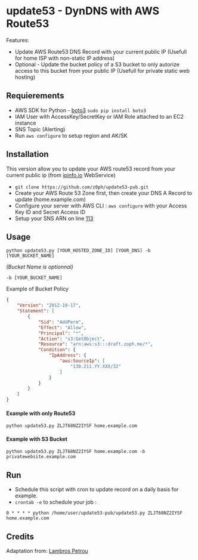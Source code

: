 # update53 - DynDNS with AWS Route53

Features:
- Update AWS Route53 DNS Record with your current public IP (Usefull for home ISP with non-static IP address)
- Optional - Update the bucket policy of a S3 bucket to only autorize access to this bucket from your public IP (Usefull for private static web hosting)

## Requierements

- AWS SDK for Python - [boto3](https://github.com/boto/boto3) `sudo pip install boto3`
- IAM User with AccessKey/SecretKey or IAM Role attached to an EC2 instance
- SNS Topic (Alerting)
- Run `aws configure` to setup region and AK/SK

## Installation

This version allow you to update your AWS route53 record from your current public ip (from [ipinfo.io](https://ipinfo.io/) WebService)

- `git clone https://github.com/z0ph/update53-pub.git`
- Create your AWS Route 53 Zone first, then create your DNS A Record to update (home.example.com)
- Configure your server with AWS CLI : `aws configure` with your Access Key ID and Secret Access ID
- Setup your SNS ARN on line [113](https://github.com/z0ph/update53-pub/blob/master/python/update53.py#L113)

## Usage

`python update53.py [YOUR_HOSTED_ZONE_ID] [YOUR_DNS] -b [YOUR_BUCKET_NAME]`

*(Bucket Name is optionnal)*

`-b [YOUR_BUCKET_NAME]` 

Example of Bucket Policy

```json
{
    "Version": "2012-10-17",
    "Statement": [
        {
            "Sid": "AddPerm",
            "Effect": "Allow",
            "Principal": "*",
            "Action": "s3:GetObject",
            "Resource": "arn:aws:s3:::draft.zoph.me/*",
            "Condition": {
                "IpAddress": {
                    "aws:SourceIp": [
                        "130.211.YY.XXX/32"
                    ]
                }
            }
        }
    ]
}

```

#### Example with only Route53

`python update53.py ZLJT68NZ2IYSF home.example.com`

#### Example with S3 Bucket 

`python update53.py ZLJT68NZ2IYSF home.example.com -b privatewebsite.example.com`

## Run

- Schedule this script with cron to update record on a daily basis for example.
- `crontab -e` to schedule your job : 

`0 * * * * python /home/user/update53-pub/update53.py ZLJT68NZ2IYSF home.example.com`

## Credits

Adaptation from: [Lambros Petrou](https://www.lambrospetrou.com/articles/aws-update-route53-recordset-diy-load-balancer/)